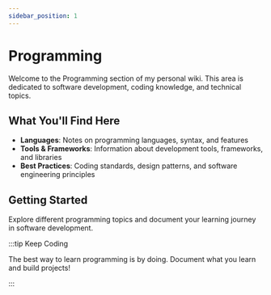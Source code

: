 ```yaml
---
sidebar_position: 1
---
```


# Programming

Welcome to the Programming section of my personal wiki. This area is dedicated to software development, coding knowledge, and technical topics.

## What You'll Find Here

- **Languages**: Notes on programming languages, syntax, and features
- **Tools & Frameworks**: Information about development tools, frameworks, and libraries
- **Best Practices**: Coding standards, design patterns, and software engineering principles

## Getting Started

Explore different programming topics and document your learning journey in software development.

:::tip Keep Coding

The best way to learn programming is by doing. Document what you learn and build projects!

:::
